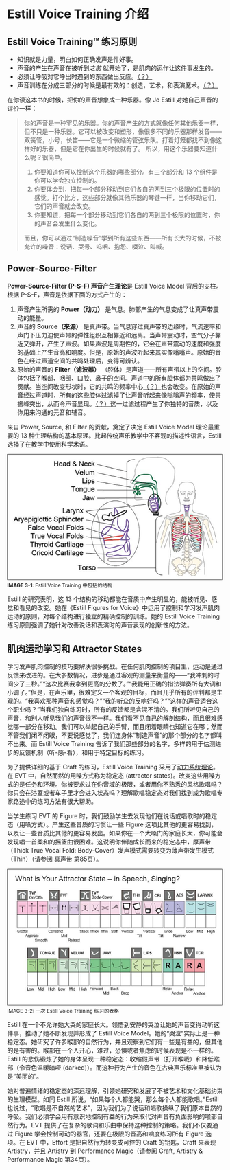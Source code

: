 # Estill Voice Training 介绍

## Estill Voice Training™ 练习原则
- 知识就是力量，明白如何正确发声是件好事。
- 声音的产生在声音在被听到*之前* 就开始了，是肌肉的运作让这件事发生的。
- 必须让呼吸对它呼出时遇到的东西做出反应。[（？）](issues.md#1)
- 声音训练在分成三部分的时候是最有效的：创造，艺术，和表演魔术。[（？）](issues.md#1)

在你读这本书的时候，把你的声音想象成一种乐器。像 Jo Estill 对她自己声音的评价一样：

> 你的声音是一种罕见的乐器。你的声音产生的方式就像任何其他乐器一样，但不只是一种乐器。它可以被改变和塑形，像很多不同的乐器那样发音——双簧管，小号，长笛——它是一个微缩的管弦乐队。打着灯笼都找不到像这样好的乐器，但是它在你出生的时候就有了。
> 所以，用这个乐器要知道什么呢？很简单。
> 1. 你要知道你可以控制这个乐器的哪些部分。有三个部分和 13 个组件是你可以学会独立控制的。
> 2. 你要体会到，把每一个部分移动到它们各自的两到三个极限的位置时的感觉。打个比方，这些部分就像其他乐器的琴键一样，当你移动它们，它们的声音就会改变。
> 3. 你要知道，把每一个部分移动到它们各自的两到三个极限的位置时，你的声音会发生什么变化。  
> 
> 而且，你可以通过“制造噪音”学到所有这些东西——所有长大的时候，不被允许的噪音：说话、哭号、呜咽、抱怨、啜泣、叫喊。

## Power-Source-Filter

**Power-Source-Filter (P-S-F) 声音产生理论**是 Estill Voice Model 背后的支柱。根据 P-S-F，声音是依据下面的方式产生的：

1. 声音产生所需的 **Power（动力）** 是气息。肺部产生的气息变成了让真声带震动的能量。
2. 声音的 **Source（来源）** 是真声带。当气息穿过真声带的边缘时，气流速率和声门下压力迫使声带的弹性组织互相靠近和远离。当声带震动时，空气分子靠近又弹开，产生了声波。如果声波是周期性的，它会在声带震动的速度和强度的基础上产生音高和响度。但是，原始的声波听起来其实像嗡嗡声。原始的音色在经过声道空间的共鸣处理后，变得可辨认。
3. 原始的声音的 **Filter（滤波器）** （腔体）是声道——所有声带以上的空间。腔体包括了喉部、咽部、口腔、鼻子的空间。声道中的所有腔体都为共鸣做出了贡献。当空间改变形状时，它的共鸣的频率中心[（？）](issues.md#2)也会改变。在原始的声音经过声道时，所有的这些腔体过滤掉了让声音听起来像嗡嗡声的频率，使共振峰突出，从而令声音显现。[（？）](issues.md#2)这一过滤过程产生了你独特的音质，以及你用来沟通的元音和辅音。

来自 Power, Source, 和 Filter 的贡献，奠定了决定 Estill Voice Model 理论最重要的 13 种生理结构的基本原理。比起传统声乐教学中不客观的描述性语言，Estill 选择了在教学中使用科学术语。  

![**IMAGE 3-1**: Estill Voice Training 中包括的结构](images/evt/00027.jpeg)  
<small>**IMAGE 3-1**: Estill Voice Training 中包括的结构</small>

Estill 的研究表明，这 13 个结构的移动都能在音质中产生明显的，能被听见、感觉和看见的改变。她在《Estill Figures for Voice》中运用了控制和学习发声肌肉运动的原则，对每个结构进行独立的精确控制的训练。她的 Estill Voice Training 练习原则强调了她针对改善说话和表演时的声音表现的创新性的方法。  

## 肌肉运动学习和 Attractor States

学习发声肌肉控制的技巧要解决很多挑战。在任何肌肉控制的项目里，运动是通过反馈来改进的。在大多数情况，进步是通过客观的测量来衡量的——“我冲刺的时间少了三秒。”“这次比赛我拿到更高的分数了。”“我能用正确的指法弹奏所有大调和小调了。”但是，在声乐里，很难定义一个客观的目标，而且几乎所有的评判都是主观的。“我喜欢那种声音和感觉吗？”“我的听众的反响好吗？”“这样的声音适合这个职业吗？”当我们独自练习时，所有的反馈都是含混不清的。我们所听见自己的声音，和别人听见我们的声音很不一样。我们看不见自己的解剖结构，而且很难感觉哪一部分在移动。我们可以举起自己的手臂，而且闭着眼睛也知道它在哪；然而不管我们闭不闭眼，不要说感觉了，我们连身体“制造声音”的那个部分的名字都叫不出来。而 Estill Voice Training 告诉了我们那些部分的名字，多样的用于估测进步的反馈机制（听-感-看），和用于特定目标的练习。  

为了提供详细的基于 Craft 的练习，Estill Voice Training 采用了[动力系统理论](https://zh.wikipedia.org/wiki/动力系统理论)。在 EVT 中，自然而然的用嗓方式称为稳定态 (attractor states)。改变这些用嗓方式的是任务和环境。你被要求过在你音域的极限，或者用你不熟悉的风格歌唱吗？你只会在浴室或者车子里才会进入状态吗？理解歌唱稳定态对我们找到成为歌唱专家路途中的练习方法有很大帮助。  

当学生练习 EVT 的 Figure 时，我们鼓励学生去发现他们在说话或唱歌时的稳定态（用嗓方式）。产生这些音质的习惯让一些 Figure 选项比其他的更容易找到，以及让一些音质比其他的更容易发出。如果你在一个大嗓门的家庭长大，你可能会发现唱一首柔和的摇篮曲很困难。这说明你伴随成长而来的稳定态中，厚声带（Thick True Vocal Fold: Body-Cover）发声模式需要转变为薄声带发生模式（Thin）（请参阅 真声带 第85页）。

![IMAGE 3-2: 一次 Estill Voice Training 练习的表格](images/evt/00028.jpeg)  
<small>IMAGE 3-2: 一次 Estill Voice Training 练习的表格</small>

Estill 在一个不允许她大哭的家庭长大。领悟到安静的哭泣让她的声音变得动听这件事，推动了她不断发现并形成了 Estill Voice Model。她的“哭泣”实际上是一种稳定态。她研究了许多喉部的自然行为，并且观察到它们有一些是有益的，但其他的是有害的。喉部在一个人开心，难过，恐惧或者焦虑的时候表现是不一样的。Estill 的悲伤锻炼了她的身体呈现一种稳定态：收缩假声带（打开喉咙）和降低喉部（令音色温暖暗哑 (darked)）。而这种行为产生的音色在古典声乐标准里被认为是“美丽的”。  

她对普遍情绪的稳定态的深远理解，引领她研究和发展了不被艺术和文化基础约束的生理模型。如同 Estill 所说，“如果每个人都能哭，那么每个人都能歌唱。”Estill 也说过，“歌唱是不自然的艺术”，因为我们为了说话和唱歌操纵了我们原本自然的呼吸。我们必须学会用有意识地控制有益的行为来取代对声音有负面影响的喉部自然行为。EVT 提供了在复杂的歌词和乐曲中保持这种控制的策略。我们不仅要通过 Figure 学会控制可动的器官，还要在极限的音高和响度练习所有 Figure 选项。在 EVT 中，Effort 是把自然行为转变成可控的 Craft 的钥匙，Craft 来表现 Artistry，并且 Artistry 到 Performance Magic（请参阅 Craft, Artistry & Performance Magic 第34页）。
